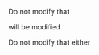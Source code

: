 Do not modify that

<!--TH_Stats:start-->
will be modified
<!--TH_Stats:end-->

Do not modify that either